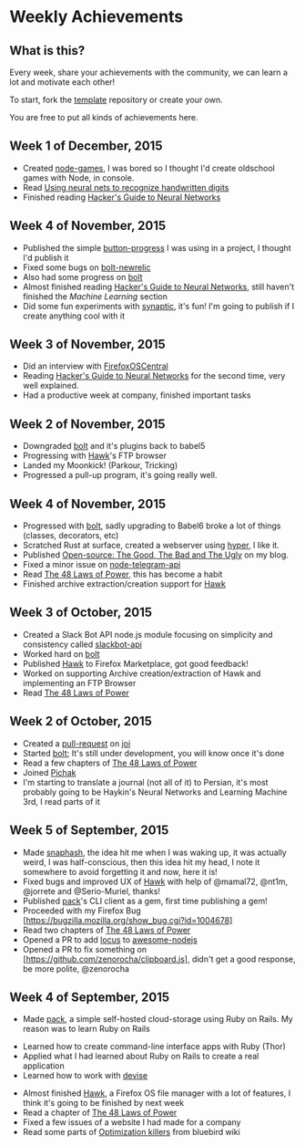 Weekly Achievements
==================

What is this?
------------
Every week, share your achievements with the community, we can learn a lot and motivate each other!

To start, fork the [template](https://github.com/mdibaiee/weekly-achievements-template) repository or create your own.

You are free to put all kinds of achievements here.

Week 1 of December, 2015
------------------------
* Created [node-games](https://github.com/mdibaiee/node-games), I was bored so I thought I'd create oldschool games with Node, in console.
* Read [Using neural nets to recognize handwritten digits](http://neuralnetworksanddeeplearning.com/chap1.html)
* Finished reading [Hacker's Guide to Neural Networks](http://karpathy.github.io/neuralnets/)

Week 4 of November, 2015
------------------------
* Published the simple [button-progress](https://github.com/mdibaiee/button-progress) I was using in a project, I thought I'd publish it
* Fixed some bugs on [bolt-newrelic](https://github.com/mdibaiee/bolt-newrelic)
* Also had some progress on [bolt](https://github.com/mdibaiee/bolt)
* Almost finished reading [Hacker's Guide to Neural Networks](http://karpathy.github.io/neuralnets/), still haven't finished the _Machine Learning_ section
* Did some fun experiments with [synaptic](https://github.com/cazala/synaptic), it's fun! I'm going to publish if I create anything cool with it

Week 3 of November, 2015
------------------------
* Did an interview with [FirefoxOSCentral](http://firefoxoscentral.com/2015/11/meet-the-devs-developer-interview-mahdi-debaiee/)
* Reading [Hacker's Guide to Neural Networks](http://karpathy.github.io/neuralnets/) for the second time, very well explained.
* Had a productive week at company, finished important tasks

Week 2 of November, 2015
------------------------
* Downgraded [bolt](https://github.com/mdibaiee/bolt) and it's plugins back to babel5
* Progressing with [Hawk](https://github.com/mdibaiee/Hawk)'s FTP browser
* Landed my Moonkick! (Parkour, Tricking)
* Progressed a pull-up program, it's going really well.

Week 4 of November, 2015
------------------------
* Progressed with [bolt](https://github.com/mdibaiee/bolt), sadly upgrading to Babel6 broke a lot of things (classes, decorators, etc)
* Scratched Rust at surface, created a webserver using [hyper](https://github.com/hyperium/hyper), I like it.
* Published [Open-source: The Good, The Bad and The Ugly](http://dibaiee.ir/open-source-good-bad-ugly/) on my blog.
* Fixed a minor issue on [node-telegram-api](https://github.com/mdibaiee/node-telegram-api/issues/12)
* Read [The 48 Laws of Power](https://en.wikipedia.org/wiki/The_48_Laws_of_Power), this has become a habit
* Finished archive extraction/creation support for [Hawk](https://github.com/mdibaiee/Hawk)

Week 3 of October, 2015
-----------------------
* Created a Slack Bot API node.js module focusing on simplicity and consistency called [slackbot-api](https://github.com/mdibaiee/slackbot-api)
* Worked hard on [bolt](https://github.com/mdibaiee/bolt)
* Published [Hawk](https://marketplace.firefox.com/app/hawk/) to Firefox Marketplace, got good feedback!
* Worked on supporting Archive creation/extraction of Hawk and implementing an FTP Browser
* Read [The 48 Laws of Power](https://en.wikipedia.org/wiki/The_48_Laws_of_Power)

Week 2 of October, 2015
-----------------------
* Created a [pull-request](https://github.com/hapijs/joi/pull/735) on [joi](https://github.com/hapijs/joi)
* Started [bolt](https://github.com/mdibaiee/bolt); It's still under development, you will know once it's done
* Read a few chapters of [The 48 Laws of Power](https://en.wikipedia.org/wiki/The_48_Laws_of_Power)
* Joined [Pichak](https://pichak.co)
* I'm starting to translate a journal (not all of it) to Persian, it's most probably going to be Haykin's Neural Networks and Learning Machine 3rd, I read parts of it

Week 5 of September, 2015
-------------------------
* Made [snaphash](https://github.com/mdibaiee/snaphash), the idea hit me when I was waking up, it was actually weird, I was half-conscious, then this idea hit my head, I note it somewhere to avoid forgetting it and now, here it is!
* Fixed bugs and improved UX of [Hawk](https://github.com/mdibaiee/Hawk) with help of @mamal72, @nt1m, @jorrete and @Serio-Muriel, thanks!
* Published [pack](https://github.com/mdibaiee/pack)'s CLI client as a gem, first time publishing a gem!
* Proceeded with my Firefox Bug [https://bugzilla.mozilla.org/show_bug.cgi?id=1004678]
* Read two chapters of [The 48 Laws of Power](https://en.wikipedia.org/wiki/The_48_Laws_of_Power)
* Opened a PR to add [locus](https://github.com/alidavut/locus) to [awesome-nodejs](https://github.com/sindresorhus/awesome-nodejs/pull/363)
* Opened a PR to fix something on [https://github.com/zenorocha/clipboard.js], didn't get a good response, be more polite, @zenorocha

Week 4 of September, 2015
-------------------------

* Made [pack](https://github.com/mdibaiee/pack), a simple self-hosted cloud-storage using Ruby on Rails. My reason was to learn Ruby on Rails
 - Learned how to create command-line interface apps with Ruby (Thor)
 - Applied what I had learned about Ruby on Rails to create a real application
 - Learned how to work with [devise](https://github.com/plataformatec/devise)
* Almost finished [Hawk](https://github.com/mdibaiee/Hawk), a Firefox OS file manager with a lot of features, I think it's going to be finished by next week
* Read a chapter of [The 48 Laws of Power](https://en.wikipedia.org/wiki/The_48_Laws_of_Power)
* Fixed a few issues of a website I had made for a company
* Read some parts of [Optimization killers](https://github.com/petkaantonov/bluebird/wiki/Optimization-killers) from bluebird wiki
